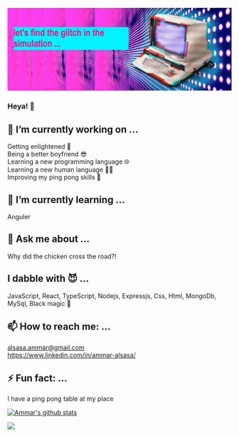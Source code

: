 ![alt text](https://github.com/AlsasaAmmar/AlsasaAmmar/blob/main/image.png?raw=true 'image')
### Heya! 👋

## 🔭 I’m currently working on ...
Getting enlightened 🧘 <br/>
Being a better boyfriend 😎 <br/>
Learning a new programming language 🌐 <br/>
Learning a new human language 👨‍💻  <br/>
Improving my ping pong skills 🏓 <br/> 



## 🌱 I’m currently learning ...
Anguler

## 💬 Ask me about ...
Why did the chicken cross the road?!

## I dabble with 😈 ...
JavaScript,
React,
TypeScript,
Nodejs,
Expressjs,
Css,
Html,
MongoDb,
MySql,
Black magic 🧙


## 📫 How to reach me: ...
alsasa.ammar@gmail.com <br/>
https://www.linkedin.com/in/ammar-alsasa/
## ⚡ Fun fact: ...
I have a ping pong table at my place


[![Ammar's github stats](https://github-readme-stats.vercel.app/api?username=AlsasaAmmar&theme=radical)](https://github.com/AlsasaAmmar/github-readme-stats)


<img src="https://visitor-badge.glitch.me/badge?page_id=AlsasaAmmar"/>
